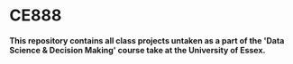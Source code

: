 # CE888
#### This repository contains all class projects untaken as a part of the 'Data Science & Decision Making' course take at the University of Essex.
